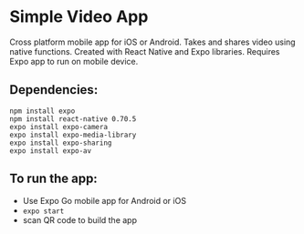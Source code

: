 # Simple Video App
Cross platform mobile app for iOS or Android. Takes and shares video using native functions. Created with React Native and Expo libraries. Requires Expo app to run on mobile device.
 
## Dependencies:
```
npm install expo
npm install react-native 0.70.5
expo install expo-camera
expo install expo-media-library
expo install expo-sharing
expo install expo-av 
```
    
## To run the app:
 - Use Expo Go mobile app for Android or iOS
 - ``` expo start ```
 - scan QR code to build the app
